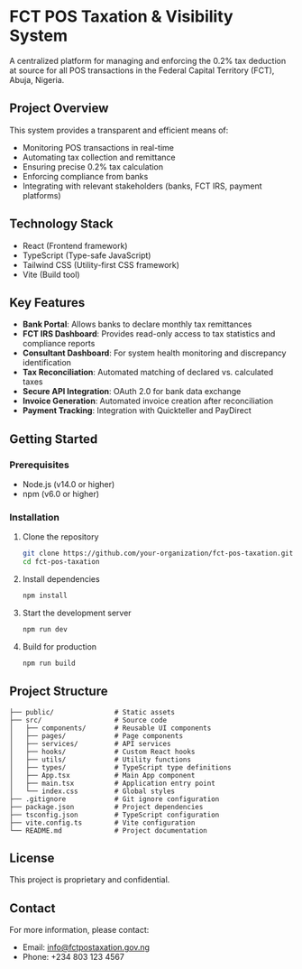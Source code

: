 # FCT POS Taxation & Visibility System

A centralized platform for managing and enforcing the 0.2% tax deduction at source for all POS transactions in the Federal Capital Territory (FCT), Abuja, Nigeria.

## Project Overview

This system provides a transparent and efficient means of:

- Monitoring POS transactions in real-time
- Automating tax collection and remittance
- Ensuring precise 0.2% tax calculation
- Enforcing compliance from banks
- Integrating with relevant stakeholders (banks, FCT IRS, payment platforms)

## Technology Stack

- React (Frontend framework)
- TypeScript (Type-safe JavaScript)
- Tailwind CSS (Utility-first CSS framework)
- Vite (Build tool)

## Key Features

- **Bank Portal**: Allows banks to declare monthly tax remittances
- **FCT IRS Dashboard**: Provides read-only access to tax statistics and compliance reports
- **Consultant Dashboard**: For system health monitoring and discrepancy identification
- **Tax Reconciliation**: Automated matching of declared vs. calculated taxes
- **Secure API Integration**: OAuth 2.0 for bank data exchange
- **Invoice Generation**: Automated invoice creation after reconciliation
- **Payment Tracking**: Integration with Quickteller and PayDirect

## Getting Started

### Prerequisites

- Node.js (v14.0 or higher)
- npm (v6.0 or higher)

### Installation

1. Clone the repository

   ```bash
   git clone https://github.com/your-organization/fct-pos-taxation.git
   cd fct-pos-taxation
   ```

2. Install dependencies

   ```bash
   npm install
   ```

3. Start the development server

   ```bash
   npm run dev
   ```

4. Build for production
   ```bash
   npm run build
   ```

## Project Structure

```
├── public/               # Static assets
├── src/                  # Source code
│   ├── components/       # Reusable UI components
│   ├── pages/            # Page components
│   ├── services/         # API services
│   ├── hooks/            # Custom React hooks
│   ├── utils/            # Utility functions
│   ├── types/            # TypeScript type definitions
│   ├── App.tsx           # Main App component
│   ├── main.tsx          # Application entry point
│   └── index.css         # Global styles
├── .gitignore            # Git ignore configuration
├── package.json          # Project dependencies
├── tsconfig.json         # TypeScript configuration
├── vite.config.ts        # Vite configuration
└── README.md             # Project documentation
```

## License

This project is proprietary and confidential.

## Contact

For more information, please contact:

- Email: info@fctpostaxation.gov.ng
- Phone: +234 803 123 4567
